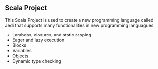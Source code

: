 ## Scala Project

This Scala Project is used to create a new programming language called Jedi that supports many functionalities in new programming languagues
* Lambdas, closures, and static scoping
* Eager and lazy execution
* Blocks
* Variables
* Objects
* Dynamic type checking

